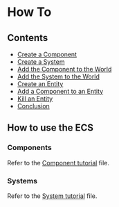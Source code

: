 # How To
## Contents
- [Create a Component](#create-a-component)
- [Create a System](#create-a-system)
- [Add the Component to the World](#add-the-component-to-the-world)
- [Add the System to the World](#add-the-system-to-the-world)
- [Create an Entity](#create-an-entity)
- [Add a Component to an Entity](#add-a-component-to-an-entity)
- [Kill an Entity](#kill-an-entity)
- [Conclusion](#conclusion)

## How to use the ECS
### Components
Refer to the [Component tutorial](./HowTo+Component.md) file.
### Systems
Refer to the [System tutorial](./HowTo+System.md) file.